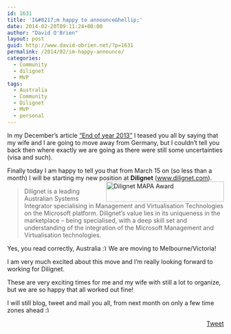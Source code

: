 ```yaml
---
id: 1631
title: 'I&#8217;m happy to announce&hellip;'
date: 2014-02-20T09:11:24+00:00
author: "David O'Brien"
layout: post
guid: http://www.david-obrien.net/?p=1631
permalink: /2014/02/im-happy-announce/
categories:
  - Community
  - dilignet
  - MVP
tags:
  - Australia
  - Community
  - Dilignet
  - MVP
  - personal
---
```

In my December’s article <a href="http://www.david-obrien.net/2013/12/12/end-year-new-change/" onclick="_gaq.push(['_trackEvent', 'outbound-article', 'http://www.david-obrien.net/2013/12/12/end-year-new-change/', '&#8220;End of year 2013&#8221;']);" target="_blank">&#8220;End of year 2013&#8221;</a> I teased you all by saying that my wife and I are going to move away from Germany, but I couldn’t tell you back then where exactly we are going as there were still some uncertainties (visa and such).

Finally today I am happy to tell you that from March 15 on (so less than a month) I will be starting my new position at **Dilignet** (<a href="http://www.dilignet.com" onclick="_gaq.push(['_trackEvent', 'outbound-article', 'http://www.dilignet.com', 'www.dilignet.com']);" target="_blank">www.dilignet.com</a>).<a href="http://www.david-obrien.net/wp-content/uploads/2014/02/image5.png" onclick="_gaq.push(['_trackEvent', 'outbound-article', 'http://www.david-obrien.net/wp-content/uploads/2014/02/image5.png', '']);" class="broken_link"><img style="margin-left: 0px; display: inline; margin-right: 0px; border: 0px;" title="Dilignet MAPA Award" alt="Dilignet MAPA Award" src="http://www.david-obrien.net/wp-content/uploads/2014/02/image_thumb5.png" width="274" height="47" align="right" border="0" /></a>

> Dilignet is a leading Australian Systems Integrator specialising in Management and Virtualisation Technologies on the Microsoft platform. Dilignet’s value lies in its uniqueness in the marketplace – being specialised, with a deep skill set and understanding of the integration of the Microsoft Management and Virtualisation technologies.

Yes, you read correctly, Australia  <img src="http://www.david-obrien.net/David/wp-includes/images/smilies/simple-smile.png" alt=":)" class="wp-smiley" style="height: 1em; max-height: 1em;" />We are moving to Melbourne/Victoria!

I am very much excited about this move and I’m really looking forward to working for Dilignet.

These are very exciting times for me and my wife with still a lot to organize, but we are so happy that all worked out fine!

I will still blog, tweet and mail you all, from next month on only a few time zones ahead 
<img src="http://www.david-obrien.net/David/wp-includes/images/smilies/simple-smile.png" alt=":)" class="wp-smiley" style="height: 1em; max-height: 1em;" /> 

<div style="float: right; margin-left: 10px;">
  <a href="https://twitter.com/share" onclick="_gaq.push(['_trackEvent', 'outbound-article', 'https://twitter.com/share', 'Tweet']);" class="twitter-share-button" data-hashtags="Australia,Community,Dilignet,MVP,personal" data-count="vertical" data-url="http://www.david-obrien.net/2014/02/im-happy-announce/">Tweet</a>
</div>
